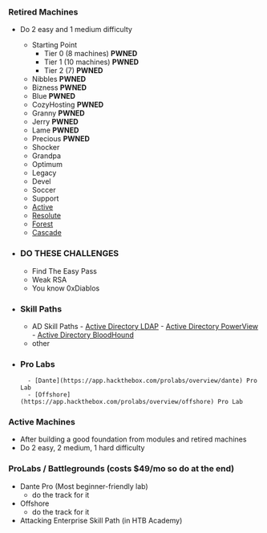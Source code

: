### Retired Machines
* Do 2 easy and 1 medium difficulty
	* Starting Point
		* Tier 0 (8 machines) **PWNED**
		* Tier 1 (10 machines) **PWNED**
		* Tier 2 (7) **PWNED**
	* Nibbles **PWNED**
	* Bizness **PWNED**
	* Blue **PWNED**
	* CozyHosting **PWNED**
	* Granny **PWNED**
	* Jerry **PWNED**
	* Lame **PWNED**
	* Precious **PWNED**
	* Shocker
	* Grandpa
	* Optimum
	* Legacy
	* Devel
	* Soccer
	* Support
	- [Active](https://youtu.be/jUc1J31DNdw)		
	- [Resolute](https://www.youtube.com/watch?v=8KJebvmd1Fk)
	- [Forest](https://youtu.be/H9FcE_FMZio)
	- [Cascade](https://youtu.be/mr-fsVLoQGw)

* ### **DO THESE CHALLENGES**
	* Find The Easy Pass
	* Weak RSA
	* You know 0xDiablos

- ### **Skill Paths**
	- AD Skill Paths
			- [Active Directory LDAP](https://academy.hackthebox.com/course/preview/active-directory-ldap)
			- [Active Directory PowerView](https://academy.hackthebox.com/course/preview/active-directory-powerview)
			- [Active Directory BloodHound](https://academy.hackthebox.com/course/preview/active-directory-bloodhound)
	- other

* ### **Pro Labs**
		- [Dante](https://app.hackthebox.com/prolabs/overview/dante) Pro Lab
		- [Offshore](https://app.hackthebox.com/prolabs/overview/offshore) Pro Lab

### Active Machines
* After building a good foundation from modules and retired machines
* Do 2 easy, 2 medium, 1 hard difficulty

### ProLabs / Battlegrounds (costs $49/mo so do at the end)
* Dante Pro (Most beginner-friendly lab)
	* do the track for it
* Offshore
	* do the track for it
* Attacking Enterprise Skill Path (in HTB Academy)

